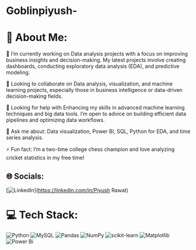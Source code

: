 # Goblinpiyush-
# 💫 About Me:
🔭 I’m currently working on Data analysis projects with a focus on improving business insights and decision-making. My latest projects involve creating dashboards, conducting exploratory data analysis (EDA), and predictive modeling.

👯 Looking to collaborate on Data analysis, visualization, and machine learning projects, especially those in business intelligence or data-driven decision-making fields.

🤝 Looking for help with Enhancing my skills in advanced machine learning techniques and big data tools. I’m open to advice on building efficient data pipelines and optimizing data workflows.

💬 Ask me about: Data visualization, Power BI, SQL, Python for EDA, and time series analysis.

⚡ Fun fact: I’m a two-time college chess champion and love analyzing cricket statistics in my free time!





## 🌐 Socials:
[![LinkedIn](https://img.shields.io/badge/LinkedIn-%230077B5.svg?logo=linkedin&logoColor=white)](https://linkedin.com/in/Piyush Rawat) 

# 💻 Tech Stack:
![Python](https://img.shields.io/badge/python-3670A0?style=for-the-badge&logo=python&logoColor=ffdd54) ![MySQL](https://img.shields.io/badge/mysql-4479A1.svg?style=for-the-badge&logo=mysql&logoColor=white) ![Pandas](https://img.shields.io/badge/pandas-%23150458.svg?style=for-the-badge&logo=pandas&logoColor=white) ![NumPy](https://img.shields.io/badge/numpy-%23013243.svg?style=for-the-badge&logo=numpy&logoColor=white) ![scikit-learn](https://img.shields.io/badge/scikit--learn-%23F7931E.svg?style=for-the-badge&logo=scikit-learn&logoColor=white) ![Matplotlib](https://img.shields.io/badge/Matplotlib-%23ffffff.svg?style=for-the-badge&logo=Matplotlib&logoColor=black) ![Power Bi](https://img.shields.io/badge/power_bi-F2C811?style=for-the-badge&logo=powerbi&logoColor=black)
